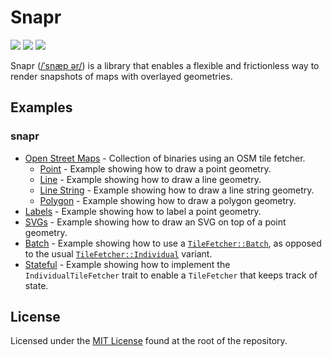 # Snapr

[![](https://img.shields.io/crates/v/snapr?style=flat-square)](https://crates.io/crates/snapr)
[![](https://img.shields.io/github/license/c1m50c/snapr?style=flat-square)](https://github.com/c1m50c/snapr/blob/main/LICENSE)
[![](https://img.shields.io/github/actions/workflow/status/c1m50c/snapr/publish.yml?style=flat-square)](https://github.com/c1m50c/snapr/actions/workflows/publish.yml)

Snapr ([/ˈsnæp ər/](http://ipa-reader.xyz/?text=%CB%88sn%C3%A6p:%C9%99r)) is a library that enables a flexible and frictionless way to render snapshots of maps with overlayed geometries.

## Examples

### snapr

- [Open Street Maps](./examples/open-street-maps/) - Collection of binaries using an OSM tile fetcher.
  - [Point](./examples/open-street-maps/src/point/) - Example showing how to draw a point geometry.
  - [Line](./examples/open-street-maps/src/line/) - Example showing how to draw a line geometry.
  - [Line String](./examples/open-street-maps/src/line_string/) - Example showing how to draw a line string geometry.
  - [Polygon](./examples/open-street-maps/src/polygon/) - Example showing how to draw a polygon geometry.
- [Labels](./examples/label/) - Example showing how to label a point geometry.
- [SVGs](./examples/svg/) - Example showing how to draw an SVG on top of a point geometry.
- [Batch](./examples/batch/) - Example showing how to use a [`TileFetcher::Batch`](https://docs.rs/snapr/latest/snapr/enum.TileFetcher.html#variant.Batch), as opposed to the usual [`TileFetcher::Individual`](https://docs.rs/snapr/latest/snapr/enum.TileFetcher.html#variant.Individual) variant.
- [Stateful](./examples/stateful/) - Example showing how to implement the `IndividualTileFetcher` trait to enable a `TileFetcher` that keeps track of state.

## License

Licensed under the [MIT License](./LICENSE) found at the root of the repository.
